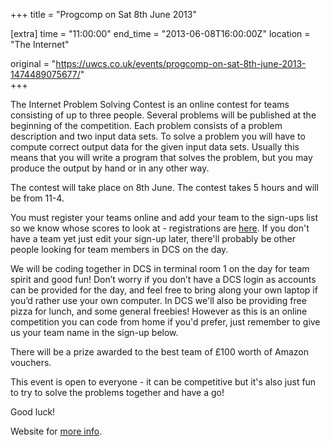 +++
title = "Progcomp on Sat 8th June 2013"

[extra]
time = "11:00:00"
end_time = "2013-06-08T16:00:00Z"
location = "The Internet"

original = "https://uwcs.co.uk/events/progcomp-on-sat-8th-june-2013-1474489075677/"    
+++

The Internet Problem Solving Contest is an online contest for teams consisting of up to three people. Several problems will be published at the beginning of the competition. Each problem consists of a problem description and two input data sets. To solve a problem you will have to compute correct output data for the given input data sets. Usually this means that you will write a program that solves the problem, but you may produce the output by hand or in any other way.

The contest will take place on 8th June. The contest takes 5 hours and will be from 11-4.

You must register your teams online and add your team to the sign-ups list so we know whose scores to look at - registrations are [here](http://ipsc.ksp.sk/contests/ipsc2013/register). If you don't have a team yet just edit your sign-up later, there'll probably be other people looking for team members in DCS on the day.

We will be coding together in DCS in terminal room 1 on the day for team spirit and good fun\! Don’t worry if you don’t have a DCS login as accounts can be provided for the day, and feel free to bring along your own laptop if you’d rather use your own computer. In DCS we'll also be providing free pizza for lunch, and some general freebies\! However as this is an online competition you can code from home if you'd prefer, just remember to give us your team name in the sign-up below.

There will be a prize awarded to the best team of £100 worth of Amazon vouchers.

This event is open to everyone - it can be competitive but it's also just fun to try to solve the problems together and have a go\!

Good luck\!

Website for [more info](http://ipsc.ksp.sk/).

